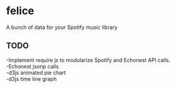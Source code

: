 # felice
A bunch of data for your Spotify music library <br>
<h2>TODO</h2>
-Implement require js to modularize Spotify and Echonest API calls. <br>
-Echonest jsonp calls <br>
-d3js animated pie chart <br>
-d3js time line graph <br>
